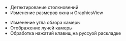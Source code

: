 - Детектирование столкновений
- Изменение размеров окна и GraphicsView

+ Изменение угла обзора камеры
+ Отображение лучей камеры
+ Обработка нажатий клавищ на руссуой раскладке